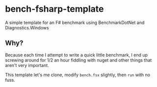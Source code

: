 # bench-fsharp-template
A simple template for an F# benchmark using BenchmarkDotNet and Diagnostics.Windows

## Why?

Because each time I attempt to write a quick little benchmark, I end up screwing around for 1/2 an hour fiddling with nuget and other things that aren't very important.

This template let's me clone, modify `bench.fsx` slightly, then `run` with no fuss.
